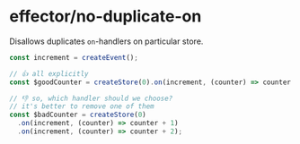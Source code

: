 # effector/no-duplicate-on

Disallows duplicates `on`-handlers on particular store.

```ts
const increment = createEvent();

// 👍 all explicitly
const $goodCounter = createStore(0).on(increment, (counter) => counter + 1);

// 👎 so, which handler should we choose?
// it's better to remove one of them
const $badCounter = createStore(0)
  .on(increment, (counter) => counter + 1)
  .on(increment, (counter) => counter + 2);
```
